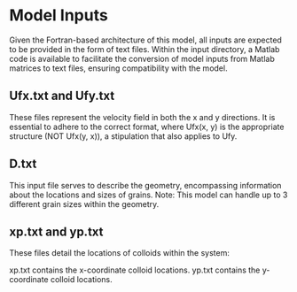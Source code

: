 # Model Inputs

Given the Fortran-based architecture of this model, all inputs are expected to be provided in the form of text files. Within the input directory, a Matlab code is available to facilitate the conversion of model inputs from Matlab matrices to text files, ensuring compatibility with the model.


## Ufx.txt and Ufy.txt

These files represent the velocity field in both the x and y directions. It is essential to adhere to the correct format, where Ufx(x, y) is the appropriate structure (NOT Ufx(y, x)), a stipulation that also applies to Ufy.


## D.txt 

This input file serves to describe the geometry, encompassing information about the locations and sizes of grains.
Note: This model can handle up to 3 different grain sizes within the geometry.

## xp.txt and yp.txt

These files detail the locations of colloids within the system:

xp.txt contains the x-coordinate colloid locations.
yp.txt contains the y-coordinate colloid locations.




